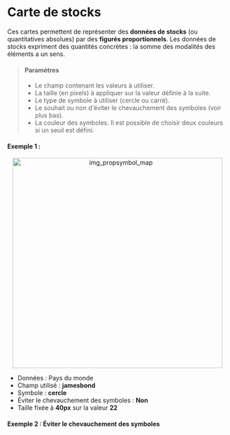 # Carte de stocks

Ces cartes permettent de représenter des **données de stocks** (ou quantitatives absolues) par des **figurés proportionnels**. Les données de stocks expriment des quantités concrètes : la somme des modalités des éléments a un sens.


> #### Paramètres
> * Le champ contenant les valeurs à utiliser.
> * La taille (en pixels) à appliquer sur la valeur définie à la suite.
> * Le type de symbole à utiliser (cercle ou carré).
> * Le souhait ou non d'éviter le chevauchement des symboles (voir plus bas).
> * La couleur des symboles. Il est possible de choisir deux couleurs si un seuil est défini.


#### Exemple 1 :

<p style="text-align: center;">
<img src="img/propsymbol.png" alt="img_propsymbol_map" style="width: 480px;"/>
</p>

- Données : Pays du monde
- Champ utilisé : **jamesbond**
- Symbole : **cercle**
- Éviter le chevauchement des symboles : **Non**
- Taille fixée à **40px** sur la valeur **22**

#### Exemple 2 : Éviter le chevauchement des symboles

